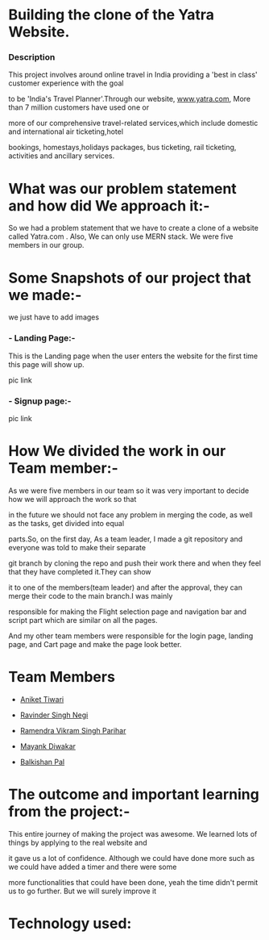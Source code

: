 # Building the clone of the Yatra Website.

###  Description

This project involves around online travel in India providing a 'best in class' customer experience with the goal  

to be 'India's Travel Planner'.Through our website, www.yatra.com, More than 7 million customers have used one or 

more of our comprehensive travel-related services,which include domestic and international air ticketing,hotel 

bookings, homestays,holidays packages, bus ticketing, rail ticketing, activities and ancillary services.


# What was our problem statement and how did We approach it:-

So we had a problem statement that we have to create a clone of a website called Yatra.com . Also, We can only use MERN stack. We were five members in our group.

# Some Snapshots of our project that we made:-

we just have to add images

### - Landing Page:- 

This is the Landing page when the user enters the website for the first time this page will show up.

pic link

### - Signup page:-

pic link

 # How We divided the work in our Team member:-
 
 As we were five members in our team so it was very important to decide how we will approach the work so that
 
 in the future we should not face any problem in merging the code, as well as the tasks, get divided into equal 
 
 parts.So, on the first day, As a team leader, I made a git repository and everyone was told to make their separate 
 
 git branch by cloning the repo and push their work there and when they feel that they have completed it.They can show
 
 it to one of the members(team leader) and after the approval, they can merge their code to the main branch.I was mainly
 
 responsible for making the Flight selection page and navigation bar and script part which are similar on all the pages.
 
 And my other team members were responsible for the login page, landing page, and Cart page and make the page look better.
 
 # Team Members
 
 * [Aniket Tiwari](https://github.com/aniketT23)

 * [Ravinder Singh Negi](https://github.com/Ravinder2001)

 * [Ramendra Vikram Singh Parihar](https://github.com/rv-vikram)

 * [Mayank Diwakar]()

 * [Balkishan Pal](https://github.com/Balkishan-Pal)

 
 # The outcome and important learning from the project:-
 
 This entire journey of making the project was awesome. We learned lots of things by applying to the real website and
 
 it gave us a lot of confidence. Although we could have done more such as we could have added a timer and there were some
 
 more functionalities that could have been done, yeah the time didn't permit us to go further. But we will surely improve it
 
 # Technology used:
 
